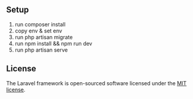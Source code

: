 ## Setup

1. run composer install
2. copy env & set env
3. run php artisan migrate
4. run npm install && npm run dev
5. run php artisan serve

## License

The Laravel framework is open-sourced software licensed under the [MIT license](https://opensource.org/licenses/MIT).

